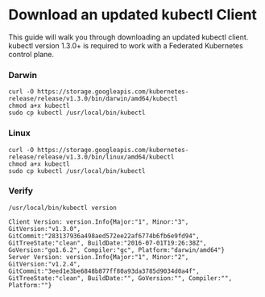 # Download an updated kubectl Client

This guide will walk you through downloading an updated kubectl client. kubectl version 1.3.0+ is required to work with a Federated Kubernetes control plane.

### Darwin
```
curl -O https://storage.googleapis.com/kubernetes-release/release/v1.3.0/bin/darwin/amd64/kubectl
chmod a+x kubectl
sudo cp kubectl /usr/local/bin/kubectl
```

### Linux

```
curl -O https://storage.googleapis.com/kubernetes-release/release/v1.3.0/bin/linux/amd64/kubectl
chmod a+x kubectl
sudo cp kubectl /usr/local/bin/kubectl
```

### Verify

```
/usr/local/bin/kubectl version
```
```
Client Version: version.Info{Major:"1", Minor:"3", GitVersion:"v1.3.0", GitCommit:"283137936a498aed572ee22af6774b6fb6e9fd94", GitTreeState:"clean", BuildDate:"2016-07-01T19:26:38Z", GoVersion:"go1.6.2", Compiler:"gc", Platform:"darwin/amd64"}
Server Version: version.Info{Major:"1", Minor:"2", GitVersion:"v1.2.4", GitCommit:"3eed1e3be6848b877ff80a93da3785d9034d0a4f", GitTreeState:"clean", BuildDate:"", GoVersion:"", Compiler:"", Platform:""}
```
